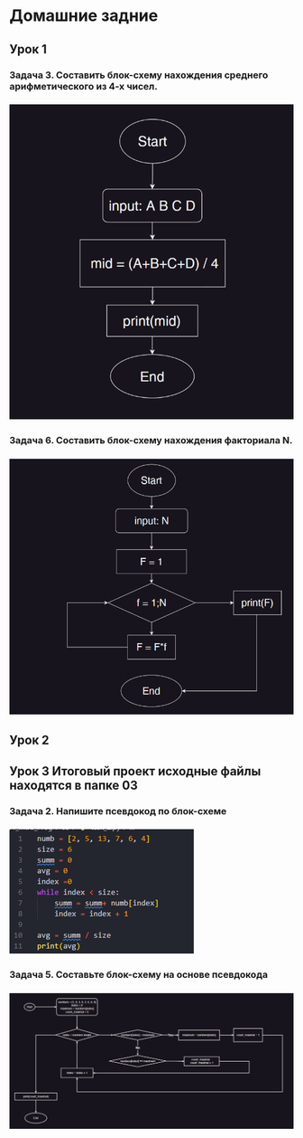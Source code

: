 # Домашние задние 
## Урок 1
### Задача 3. Составить блок-схему нахождения среднего арифметического из 4-х чисел.
### ![Задание 3](01/task_3.png)
### Задача 6. Составить блок-схему нахождения факториала N.
### ![Задание 6](01/task_6.png)

## Урок 2

## Урок 3 Итоговый проект исходные файлы находятся в папке 03  
### Задача 2. Напишите псевдокод по блок-схеме
### ![Задание 2](03/task_2.png)
### Задача 5. Составьте блок-схему на основе псевдокода
### ![Задание 5](03/task_5.png)